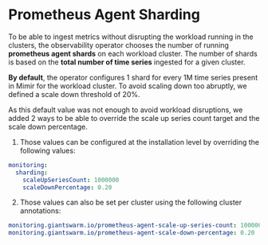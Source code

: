 # Prometheus Agent Sharding

To be able to ingest metrics without disrupting the workload running in the clusters, the observability operator chooses the number of running __prometheus agent shards__ on each workload cluster. The number of shards is based on the __total number of time series__ ingested for a given cluster.

__By default__, the operator configures 1 shard for every 1M time series present in Mimir for the workload cluster. To avoid scaling down too abruptly, we defined a scale down threshold of 20%.

As this default value was not enough to avoid workload disruptions, we added 2 ways to be able to override the scale up series count target and the scale down percentage.

1. Those values can be configured at the installation level by overriding the following values:

```yaml
monitoring:
  sharding:
    scaleUpSeriesCount: 1000000
    scaleDownPercentage: 0.20
```

2. Those values can also be set per cluster using the following cluster annotations:

```yaml
monitoring.giantswarm.io/prometheus-agent-scale-up-series-count: 1000000
monitoring.giantswarm.io/prometheus-agent-scale-down-percentage: 0.20
```
